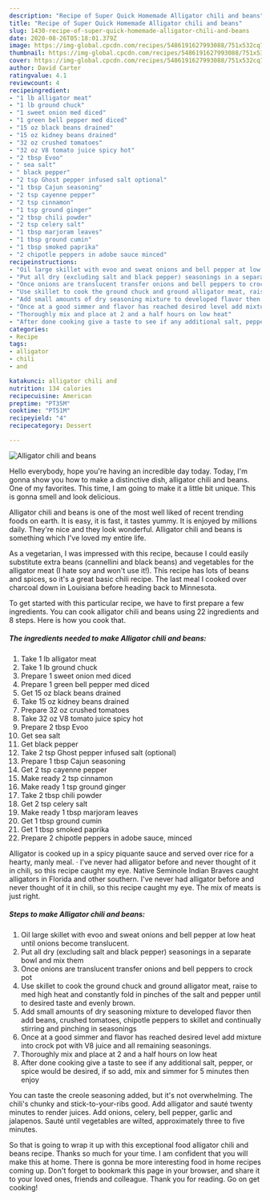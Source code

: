```yaml
---
description: "Recipe of Super Quick Homemade Alligator chili and beans"
title: "Recipe of Super Quick Homemade Alligator chili and beans"
slug: 1430-recipe-of-super-quick-homemade-alligator-chili-and-beans
date: 2020-08-26T05:18:01.379Z
image: https://img-global.cpcdn.com/recipes/5486191627993088/751x532cq70/alligator-chili-and-beans-recipe-main-photo.jpg
thumbnail: https://img-global.cpcdn.com/recipes/5486191627993088/751x532cq70/alligator-chili-and-beans-recipe-main-photo.jpg
cover: https://img-global.cpcdn.com/recipes/5486191627993088/751x532cq70/alligator-chili-and-beans-recipe-main-photo.jpg
author: David Carter
ratingvalue: 4.1
reviewcount: 4
recipeingredient:
- "1 lb alligator meat"
- "1 lb ground chuck"
- "1 sweet onion med diced"
- "1 green bell pepper med diced"
- "15 oz black beans drained"
- "15 oz kidney beans drained"
- "32 oz crushed tomatoes"
- "32 oz V8 tomato juice spicy hot"
- "2 tbsp Evoo"
- " sea salt"
- " black pepper"
- "2 tsp Ghost pepper infused salt optional"
- "1 tbsp Cajun seasoning"
- "2 tsp cayenne pepper"
- "2 tsp cinnamon"
- "1 tsp ground ginger"
- "2 tbsp chili powder"
- "2 tsp celery salt"
- "1 tbsp marjoram leaves"
- "1 tbsp ground cumin"
- "1 tbsp smoked paprika"
- "2 chipotle peppers in adobe sauce minced"
recipeinstructions:
- "Oil large skillet with evoo and sweat onions and bell pepper at low heat until onions become translucent."
- "Put all dry (excluding salt and black pepper) seasonings in a separate bowl and mix them"
- "Once onions are translucent transfer onions and bell peppers to crock pot"
- "Use skillet to cook the ground chuck and ground alligator meat, raise to med high heat and constantly fold in pinches of the salt and pepper until to desired taste and evenly brown."
- "Add small amounts of dry seasoning mixture to developed flavor then add beans, crushed tomatoes, chipotle peppers to skillet and continually stirring and pinching in seasonings"
- "Once at a good simmer and flavor has reached desired level add mixture into crock pot with V8 juice and all remaining seasonings."
- "Thoroughly mix and place at 2 and a half hours on low heat"
- "After done cooking give a taste to see if any additional salt, pepper, or spice would be desired, if so add, mix and simmer for 5 minutes then enjoy"
categories:
- Recipe
tags:
- alligator
- chili
- and

katakunci: alligator chili and 
nutrition: 134 calories
recipecuisine: American
preptime: "PT35M"
cooktime: "PT51M"
recipeyield: "4"
recipecategory: Dessert

---
```



![Alligator chili and beans](https://img-global.cpcdn.com/recipes/5486191627993088/751x532cq70/alligator-chili-and-beans-recipe-main-photo.jpg)

Hello everybody, hope you're having an incredible day today. Today, I'm gonna show you how to make a distinctive dish, alligator chili and beans. One of my favorites. This time, I am going to make it a little bit unique. This is gonna smell and look delicious.

Alligator chili and beans is one of the most well liked of recent trending foods on earth. It is easy, it is fast, it tastes yummy. It is enjoyed by millions daily. They're nice and they look wonderful. Alligator chili and beans is something which I've loved my entire life.

As a vegetarian, I was impressed with this recipe, because I could easily substitute extra beans (cannellini and black beans) and vegetables for the alligator meat (I hate soy and won&#39;t use it!). This recipe has lots of beans and spices, so it&#39;s a great basic chili recipe. The last meal I cooked over charcoal down in Louisiana before heading back to Minnesota.


To get started with this particular recipe, we have to first prepare a few ingredients. You can cook alligator chili and beans using 22 ingredients and 8 steps. Here is how you cook that.

<!--inarticleads1-->

##### The ingredients needed to make Alligator chili and beans:

1. Take 1 lb alligator meat
1. Take 1 lb ground chuck
1. Prepare 1 sweet onion med diced
1. Prepare 1 green bell pepper med diced
1. Get 15 oz black beans drained
1. Take 15 oz kidney beans drained
1. Prepare 32 oz crushed tomatoes
1. Take 32 oz V8 tomato juice spicy hot
1. Prepare 2 tbsp Evoo
1. Get  sea salt
1. Get  black pepper
1. Take 2 tsp Ghost pepper infused salt (optional)
1. Prepare 1 tbsp Cajun seasoning
1. Get 2 tsp cayenne pepper
1. Make ready 2 tsp cinnamon
1. Make ready 1 tsp ground ginger
1. Take 2 tbsp chili powder
1. Get 2 tsp celery salt
1. Make ready 1 tbsp marjoram leaves
1. Get 1 tbsp ground cumin
1. Get 1 tbsp smoked paprika
1. Prepare 2 chipotle peppers in adobe sauce, minced


Alligator is cooked up in a spicy piquante sauce and served over rice for a hearty, manly meal. · I&#39;ve never had alligator before and never thought of it in chili, so this recipe caught my eye. Native Seminole Indian Braves caught alligators in Florida and other southern. I&#39;ve never had alligator before and never thought of it in chili, so this recipe caught my eye. The mix of meats is just right. 

<!--inarticleads2-->

##### Steps to make Alligator chili and beans:

1. Oil large skillet with evoo and sweat onions and bell pepper at low heat until onions become translucent.
1. Put all dry (excluding salt and black pepper) seasonings in a separate bowl and mix them
1. Once onions are translucent transfer onions and bell peppers to crock pot
1. Use skillet to cook the ground chuck and ground alligator meat, raise to med high heat and constantly fold in pinches of the salt and pepper until to desired taste and evenly brown.
1. Add small amounts of dry seasoning mixture to developed flavor then add beans, crushed tomatoes, chipotle peppers to skillet and continually stirring and pinching in seasonings
1. Once at a good simmer and flavor has reached desired level add mixture into crock pot with V8 juice and all remaining seasonings.
1. Thoroughly mix and place at 2 and a half hours on low heat
1. After done cooking give a taste to see if any additional salt, pepper, or spice would be desired, if so add, mix and simmer for 5 minutes then enjoy


You can taste the creole seasoning added, but it&#39;s not overwhelming. The chili&#39;s chunky and stick-to-your-ribs good. Add alligator and sauté twenty minutes to render juices. Add onions, celery, bell pepper, garlic and jalapenos. Sauté until vegetables are wilted, approximately three to five minutes. 

So that is going to wrap it up with this exceptional food alligator chili and beans recipe. Thanks so much for your time. I am confident that you will make this at home. There is gonna be more interesting food in home recipes coming up. Don't forget to bookmark this page in your browser, and share it to your loved ones, friends and colleague. Thank you for reading. Go on get cooking!
